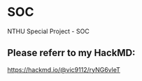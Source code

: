 # SOC
NTHU Special Project - SOC 

## Please referr to my HackMD:

https://hackmd.io/@vic9112/ryNG6vleT
